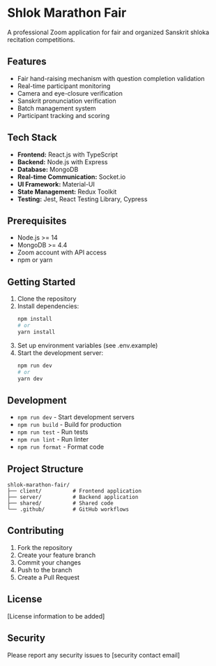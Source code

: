 # Shlok Marathon Fair

A professional Zoom application for fair and organized Sanskrit shloka recitation competitions.

## Features

- Fair hand-raising mechanism with question completion validation
- Real-time participant monitoring
- Camera and eye-closure verification
- Sanskrit pronunciation verification
- Batch management system
- Participant tracking and scoring

## Tech Stack

- **Frontend:** React.js with TypeScript
- **Backend:** Node.js with Express
- **Database:** MongoDB
- **Real-time Communication:** Socket.io
- **UI Framework:** Material-UI
- **State Management:** Redux Toolkit
- **Testing:** Jest, React Testing Library, Cypress

## Prerequisites

- Node.js >= 14
- MongoDB >= 4.4
- Zoom account with API access
- npm or yarn

## Getting Started

1. Clone the repository
2. Install dependencies:
   ```bash
   npm install
   # or
   yarn install
   ```
3. Set up environment variables (see .env.example)
4. Start the development server:
   ```bash
   npm run dev
   # or
   yarn dev
   ```

## Development

- `npm run dev` - Start development servers
- `npm run build` - Build for production
- `npm run test` - Run tests
- `npm run lint` - Run linter
- `npm run format` - Format code

## Project Structure

```
shlok-marathon-fair/
├── client/          # Frontend application
├── server/          # Backend application
├── shared/          # Shared code
└── .github/         # GitHub workflows
```

## Contributing

1. Fork the repository
2. Create your feature branch
3. Commit your changes
4. Push to the branch
5. Create a Pull Request

## License

[License information to be added]

## Security

Please report any security issues to [security contact email]
